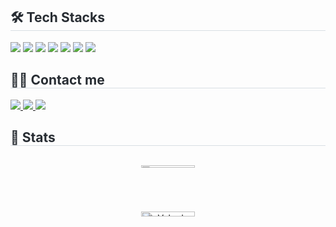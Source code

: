 <div style="text-align: left;">
    <h2 style="border-bottom: 1px solid #d8dee4; color: #282d33;"> 🛠️ Tech Stacks </h2> 
    <div style="margin: ; text-align: left;"> 
        <img src="https://img.shields.io/badge/Java-007396?style=flat-square&logo=Java&logoColor=white">
        <img src="https://img.shields.io/badge/Spring-6DB33F?style=flat-square&logo=Spring&logoColor=white">
        <img src="https://img.shields.io/badge/Spring Boot-6DB33F?style=flat-square&logo=Spring Boot&logoColor=white">
        <img src="https://img.shields.io/badge/Amazon AWS-232F3E?style=flat-square&logo=Amazon AWS&logoColor=white">
        <img src="https://img.shields.io/badge/MySQL-4479A1?style=flat-square&logo=MySQL&logoColor=white">
        <img src="https://img.shields.io/badge/Docker-2496ED?style=flat-square&logo=Docker&logoColor=white">
        <img src="https://img.shields.io/badge/Github-181717?style=flat-square&logo=Github&logoColor=white">
    </div>
</div>

<div style="text-align: left;">
    <h2 style="border-bottom: 1px solid #d8dee4; color: #282d33;"> 🧑‍💻 Contact me </h2>
    <div style="text-align: left;"> 
        <a href="https://velog.io/@ansgkdud/posts"> 
            <img src="https://img.shields.io/badge/Velog-20C997?style=flat-square&logo=Velog&logoColor=white&link=https://velog.io/@ansgkdud/posts"> 
        </a>
        <a href="mailto:chrismhy@ewhain.net"> 
            <img src="https://img.shields.io/badge/Gmail-EA4335?style=flat-square&logo=Gmail&logoColor=white&link=mailto:chrismhy@ewhain.net"> 
        </a>
        <a href="https://www.instagram.com/munasuddk/"> 
            <img src="https://img.shields.io/badge/Instagram-E4405F?style=flat-square&logo=Instagram&logoColor=white&link=https://www.instagram.com/munasuddk/"> 
        </a>
    </div>  
</div>

<div style="text-align: left;">
    <h2 style="border-bottom: 1px solid #d8dee4; color: #282d33;"> 🏅 Stats </h2>
    <div style="display: flex; justify-content: space-between; flex-wrap: wrap; gap: 20px;">
        <figure style="flex: 1 1 calc(50% - 20px); margin-bottom: 20px; text-align: center;">
            <a href="https://github.com/devxb/gitanimals">
                <img
                    src="https://render.gitanimals.org/farms/gkdudans"
                    style="width: 45%; height: auto; border-radius: 8px;"
                />
            </a>
        </figure>
        <figure style="flex: 1 1 calc(50% - 20px); margin-bottom: 20px; text-align: center;">
            <a href="https://velog.io/@ansgkdud">
                <img 
                    src="https://velog-readme-stats.vercel.app/api/list?name=ansgkdud" 
                    alt="Velog's GitHub stats"
                    style="width: 45%; height: auto; border-radius: 8px;"
                />
            </a>
        </figure>
    </div>
</div>

